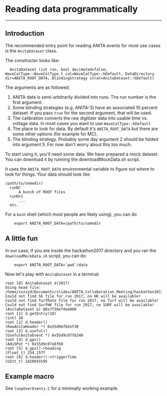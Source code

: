 # Reading data programmatically
---

## Introduction
The recommended entry point for reading ANITA events for most use cases is the `AnitaDataset` class.

The constructor looks like: 
```
  AnitaDataset (int run, bool decimated=false, WaveCalType::WaveCalType_t cal=WaveCalType::kDefault, DataDirectory dir=ANITA_ROOT_DATA, BlindingStrategy strat=AnitaDataset::kDefault)
```

The arguments are as followed: 
1. ANITA data is semi-arbitrarily divided into runs. The run number is the first argument.
2. Some blinding strategies (e.g. ANITA-3) have an associated 10 percent dataset. If you pass `true` for the second argument, that will be used. 
3. The calibration converts the raw digitizer data into usable time vs. voltage data. In most cases you want to use `WaveCalType::kDefault`
4. The place to look for data. By default it's `ANITA_ROOT_DATA` but there are some other options (for example for MC). 
5. The blinding strategy. Probably some day argument 2 should be folded into argument 5. For now don't worry about this too much. 

To start using it, you'll need some data. We have prepared a mock dataset. You can download it by running the downloadMockData.sh script. 

It uses the `ANITA_ROOT_DATA` environmental variable to figure out where to look for things. Your data should look like


    /path/to/somedir/ 
      runN/
          A bunch of ROOT files
      runN+1
          ... 
      etc.
     
For a `bash` shell (which most people are likely using), you can do

```
    export ANITA_ROOT_DATA=/path/to/somedir
```


## A little fun


In our case, if you are inside the hackathon2017 directory and you ran the `downloadMockData.sh` script, you can do: 

```
    export ANITA_ROOT_DATA=`pwd`/data 
```


Now let's play with `AnitaDataset` in a terminal: 


```
root [0] AnitaDataset d(2017)
Using head file: /home/cozzyd/Documents/slides/ANITA_Collaboration_Meeting/hackathon2017/data/run2017/SimulatedAnitaHeadFile2017.root
Could not find hk file for run 2017, no HK will be available!
Could not find TurfRate file for run 2017, no Turf will be available!
Could not find SurfHK file for run 2017, no SURF will be available!
(AnitaDataset &) @0x7f58efdee000
root [1] d.getEntry(10)
(int) 10
root [2] d.header()
(RawAnitaHeader *) 0x55d9bf02ef30
root [3] d.useful()
(UsefulAnitaEvent *) 0x55d9c07fb240
root [4] d.gps()
(Adu5Pat *) 0x55d9c07a8fb0
root [5] d.gps()->heading
(Float_t) 254.157f
root [6] d.header()->triggerTime
(UInt_t) 1420691595
```



## Example macro 

See `loopOverEvents.C` for a minimally working example. 







  
     
